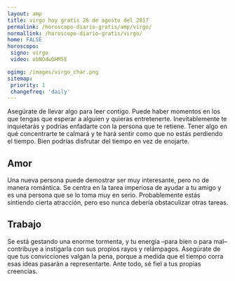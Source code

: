 ```yaml
---
layout: amp
title: virgo hoy gratis 26 de agosto del 2017 
permalink: /horoscopo-diario-gratis/amp/virgo/
normallink: /horoscopo-diario-gratis/virgo/
home: FALSE
horoscopo:
 signo: virgo
 video: obNOdwDHM5E

ogimg: /images/virgo_char.png
sitemap:
 priority: 1
 changefreq: 'daily'
---
```



Asegúrate de llevar algo para leer contigo. Puede haber momentos en los que tengas que esperar a alguien y quieras entretenerte. Inevitablemente te inquietarás y podrías enfadarte con la persona que te retiene. Tener algo en qué concentrarte te calmará y te hará sentir como que no estás perdiendo el tiempo. Bien podrías disfrutar del tiempo en vez de enojarte.

## Amor

Una nueva persona puede demostrar ser muy interesante, pero no de manera romántica. Se centra en la tarea imperiosa de ayudar a tu amigo y es una persona que se lo toma muy en serio. Probablemente estás sintiendo cierta atracción, pero eso nunca debería obstaculizar otras tareas.

## Trabajo

Se está gestando una enorme tormenta, y tu energía –para bien o para mal– contribuye a instigarla con sus propios rayos y relámpagos. Asegúrate de que tus convicciones valgan la pena, porque a medida que el tiempo corra esas ideas pasarán a representarte. Ante todo, sé fiel a tus propias creencias.